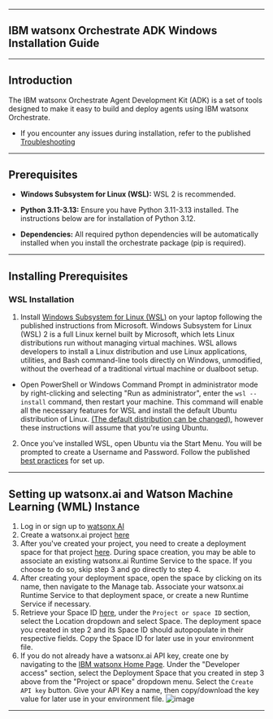 ******************************************
## IBM watsonx Orchestrate ADK Windows Installation Guide
******************************************

## Introduction

The IBM watsonx Orchestrate Agent Development Kit (ADK) is a set of tools designed to make it easy to build and deploy agents using IBM watsonx Orchestrate.

- If you encounter any issues during installation, refer to the published [Troubleshooting](https://developer.watson-orchestrate.ibm.com/release/troubleshooting)

------------------------------------------

## Prerequisites

- **Windows Subsystem for Linux (WSL):**
  WSL 2 is recommended. 

- **Python 3.11-3.13:**
  Ensure you have Python 3.11-3.13 installed. The instructions below are for installation of Python 3.12.

- **Dependencies:**
  All required python dependencies will be automatically installed when you install the orchestrate package (pip is required).

------------------------------------------

## Installing Prerequisites

### WSL Installation
1. Install [Windows Subsystem for Linux (WSL)](https://learn.microsoft.com/en-us/windows/wsl/install) on your laptop following the published instructions from Microsoft. Windows Subsystem for Linux (WSL) 2 is a full Linux kernel built by Microsoft, which lets Linux distributions run without managing virtual machines. WSL allows developers to install a Linux distribution and use Linux applications, utilities, and Bash command-line tools directly on Windows, unmodified, without the overhead of a traditional virtual machine or dualboot setup.
  - Open PowerShell or Windows Command Prompt in administrator mode by right-clicking and selecting "Run as administrator", enter the `wsl --install` command, then restart your machine. This command will enable all the necessary features for WSL and install the default Ubuntu distribution of Linux. [(The default distribution can be changed)](https://learn.microsoft.com/en-us/windows/wsl/basic-commands#install), however these instructions will assume that you're using Ubuntu.
2. Once you've installed WSL, open Ubuntu via the Start Menu. You will be prompted to create a Username and Password. Follow the published [best practices](https://learn.microsoft.com/en-us/windows/wsl/setup/environment#set-up-your-linux-username-and-password) for set up.

------------------------------------------

## Setting up watsonx.ai and Watson Machine Learning (WML) Instance

1. Log in or sign up to [watsonx AI](https://eu-de.dataplatform.cloud.ibm.com/registration/stepone)
2. Create a watsonx.ai project [here](https://dataplatform.cloud.ibm.com/projects/?context=wx)
3. After you've created your project, you need to create a deployment space for that project [here](https://dataplatform.cloud.ibm.com/ml-runtime/spaces?context=wx). During space creation, you may be able to associate an existing watsonx.ai Runtime Service to the space. If you choose to do so, skip step 3 and go directly to step 4.
4. After creating your deployment space, open the space by clicking on its name, then navigate to the Manage tab. 
   Associate your watsonx.ai Runtime Service to that deployment space, or create a new Runtime Service if necessary.
5. Retrieve your Space ID [here](https://dataplatform.cloud.ibm.com/developer-access?context=wx), under the `Project or space ID` section, select the Location dropdown and select Space. The deployment space you created in step 2 and its Space ID should autopopulate in their respective fields. Copy the Space ID for later use in your environment file.
6. If you do not already have a watsonx.ai API key, create one by navigating to the [IBM watsonx Home Page](https://dataplatform.cloud.ibm.com/wx/home?context=wx). Under the "Developer access" section, select the Deployment Space that you created in step 3 above from the "Project or space" dropdown menu. Select the `Create API key` button. Give your API Key a name, then copy/download the key value for later use in your environment file.
![image](https://github.ibm.com/Chris-Brickhouse/wxO-Agent-Builder-SDK-Linux-Installation-Guide/assets/126503/6f6da549-e096-4010-8b24-eab8e2dabe68)
------------------------------------------


